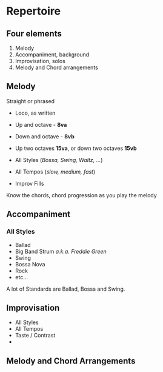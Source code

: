 # Repertoire
## Four elements

1. Melody
2. Accompaniment, background
3. Improvisation, solos
4. Melody and Chord arrangements

## Melody
Straight or phrased

- Loco, as written
- Up and octave - **8va**
- Down and octave - **8vb**
- Up two octaves **15va**, or down two octaves **15vb**

- All Styles (*Bossa, Swing, Waltz, …*)
- All Tempos (*slow, medium, fast*)
- Improv Fills

Know the chords, chord progression as you play the melody

## Accompaniment

### All Styles

- Ballad
- Big Band Strum *a.k.a. Freddie Green*
- Swing
- Bossa Nova
- Rock
- etc…

A lot of Standards are Ballad, Bossa and Swing.

## Improvisation

- All Styles
- All Tempos
- Taste /  Contrast
- 

## Melody and Chord Arrangements
